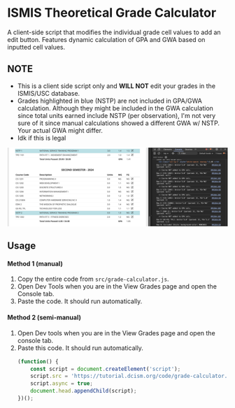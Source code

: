 # ISMIS Theoretical Grade Calculator

A client-side script that modifies the individual grade cell values to add an edit button. Features dynamic calculation of GPA and GWA based on inputted cell values.

## NOTE
- This is a client side script only and **WILL NOT** edit your grades in the ISMIS/USC database. 
- Grades highlighted in blue (NSTP) are not included in GPA/GWA calculation. Although they might be included in the GWA calculation since total units earned include NSTP (per observation), I'm not very sure of it since manual calculations showed a different GWA w/ NSTP. Your actual GWA might differ.
- Idk if this is legal 

![Screenshot](screenshots/screenshot.png)

## Usage
#### Method 1 (manual)
1. Copy the entire code from ``src/grade-calculator.js``.
2. Open Dev Tools when you are in the View Grades page and open the Console tab.
3. Paste the code. It should run automatically.

#### Method 2 (semi-manual)
1. Open Dev tools when you are in the View Grades page and open the console tab.
2. Paste this code. It should run automatically. 
	```js
	(function() {
	    const script = document.createElement('script');
	    script.src = 'https://tutorial.dcism.org/code/grade-calculator.js';
	    script.async = true;
	    document.head.appendChild(script);
	})();
	```